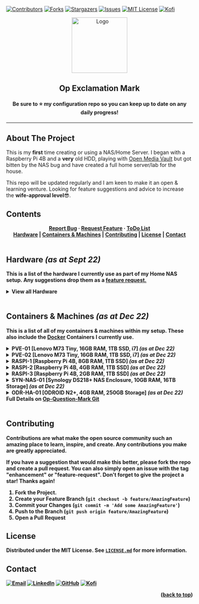 
<!-- TOP ROW OF BADGES -->

[![Contributors][contributors-shield]][contributors-url]
[![Forks][forks-shield]][forks-url]
[![Stargazers][stars-shield]][stars-url]
[![Issues][issues-shield]][issues-url]
[![MIT License][license-shield]][license-url]
[![Kofi][kofi-badge]][kofi-url]
<a name="readme-top"></a>

<!-- PROJECT HEADING -->
<div align="center">
<a href="https://github.com/smcnab1/op-exclamation-mark">
<img src="https://i.imgur.com/PkyD6Ap.png" alt="Logo" width="150" height="150"></a>

## **Op Exclamation Mark**

#### Be sure to ⭐ my configuration repo so you can keep up to date on any daily progress!

</div>

---

<!-- ABOUT THE PROJECT -->

## About The Project

This is my **first** time creating or using a NAS/Home Server. I began with a Raspberry Pi 4B and a **very** old HDD, playing with <a href="https://www.openmediavault.org/">Open Media Vault</a> but got bitten by the NAS bug and have created a full home server/lab for the house.

This repo will be updated regularly and I am keen to make it an open & learning venture. Looking for feature suggestions and advice to increase the **wife-approval level**😎.

<!-- CONTENTS -->

## Contents

<div align="center">
<a href="https://github.com/smcnab1/op-exclamation-mark/issues/new?assignees=smcnab1&labels=%F0%9F%90%9BType%3A+Bug&template=1-bug-report.md&title=%5BBUG%5D+"><b>Report Bug</a> · <a href="https://github.com/smcnab1/op-exclamation-mark/issues/new?assignees=smcnab1&labels=Priority%3A+Low%2C+Type%3A+Feature&template=feature_request.md&title=%5BFR%5D"><b>Request Feature</a> · <a href="https://github.com/smcnab1/oop-exclamation-mark/issues/new?assignees=smcnab1&labels=&template=to-do-list.md&title=%5BTDL%5D"><b>ToDo List</a>

</div> 

<div align="center">
<a href="#hardware">Hardware</a>
|
<a href="#container">Containers & Machines</a>
|
<a href="#contributing">Contributing</a>
|
<a href="#license">License</a>
|
<a href="#contact">Contact</a>
</div>
&nbsp;

<!-- HARDWARE -->

<a name="hardware"></a>

## Hardware _(as at Sept 22)_

This is a list of the hardware I **currently** use as part of my Home NAS setup. Any suggestions drop them as a <a href="https://github.com/smcnab1/op-exclamation-mark/issues/new?assignees=smcnab1&labels=Priority%3A+Low%2C+Type%3A+Feature&template=feature_request.md&title=%5BFR%5D">feature request.</a>
<br />

<!-- start-table -->
<details><summary><b>View all Hardware</i></b></summary>
<table>
    <thead>
        <tr>
            <th>Servers & Dekstops 🖥</th>
            <th>Qty (#)</th>
            <th>Price per unit (£)</th>
            <th>Price (£)</th>
        </tr>
    </thead>
    <tbody>
        <tr>
            <td><a href="https://amzn.to/3YYFtyw">Lenovo M73 Tiny ThinkCentre (1TB SSD, 16GB RAM, i7)</a></td>
            <td>2</td>
            <td>199.99</td>
            <td>388.98</td>
        </tr>
        <tr>
            <td><a href="https://amzn.to/3Xc0xQD">Apple Mac Mini 2020 (M1, 250GB)</a></td>
            <td>1</td>
            <td>699.99</td>
            <td>699.99</td>
        </tr>
        <tr>
            <td><a href="https://amzn.to/3TYq6DL">ODROID N2+ (4GB RAM)</a></td>
            <td>1</td>
            <td>83.00</td>
            <td>83.00</td>
        </tr>
        <tr>
            <td><a href="https://thepihut.com/collections/raspberry-pi-boards/products/raspberry-pi-4-model-b?variant=31994565689406">Raspberry Pi 4 Model B, 8GB RAM</a></td>
            <td>1</td>
            <td>75.50</td>
            <td>75.50</td>
        </tr>
        <tr>
            <td><a href="https://thepihut.com/collections/raspberry-pi-boards/products/raspberry-pi-4-model-b?variant=31994565689406">Raspberry Pi 4 Model B, 4GB RAM</a></td>
            <td>1</td>
            <td>75.50</td>
            <td>75.50</td>
        </tr>
        <tr>
            <td><a href="https://thepihut.com/collections/raspberry-pi-boards/products/raspberry-pi-4-model-b?variant=31994565689406">Raspberry Pi 4 Model B, 2GB RAM</a></td>
            <td>1</td>
            <td>75.50</td>
            <td>75.50</td>
        </tr>
        <tr>
            <td><i><b>Total</b></i></td>
            <td>&nbsp;</td>
            <td>&nbsp;</td>
            <td><b>1398.47</b></td>
        </tr>
        <tr>
            <td>&nbsp;</td>
            <td>&nbsp;</td>
            <td>&nbsp;</td>
            <td>&nbsp;</td>
        </tr>
    </tbody>
    <thead>
        <tr>
            <th>Storage 💾</th>
            <th>Units (#)</th>
            <th>Price per unit (£)</th>
            <th>Price (£)</th>
        </tr>
    </thead>
    <tbody>
        <tr>
            <td><a href="https://www.ebay.co.uk/itm/404066298784">Synology DS218+ 2 Bay Desktop NAS</a></td>
            <td>1</td>
            <td>293.47</td>
            <td>293.47</td>
        </tr>
        <tr>
            <td><a href="https://amzn.to/3CcXrDB">Seagate IronWolf 8TB Hard Drive</a></td>
            <td>2</td>
            <td>159.00</td>
            <td>318.00</td>
        </tr>
        <tr>
            <td><a href="https://amzn.to/3WWevWo">Crucial BX500 1TB SSD</a></td>
            <td>5</td>
            <td>56.11</td>
            <td>280.55</td>
        </tr>
        <tr>
            <td><a href="https://amzn.to/3i8FfUR">Fanxiang S101 512GB SSD</a></td>
            <td>2</td>
            <td>49.32</td>
            <td>98.64</td>
        </tr>
        <tr>
            <td><a href="https://amzn.to/3CeY3J8">SanDisk 128GB USB Flash Drive</a></td>
            <td>4</td>
            <td>14.95</td>
            <td>59.80</td>
        </tr>
        <tr>
            <td><i><b>Total</b></i></td>
            <td>&nbsp;</td>
            <td>&nbsp;</td>
            <td><b>1050.46</b></td>
        </tr>
        <tr>
            <td>&nbsp;</td>
            <td>&nbsp;</td>
            <td>&nbsp;</td>
            <td>&nbsp;</td>
        </tr>
    </tbody>
    <thead>
        <tr>
            <th>Networking 👨‍💻</th>
            <th>Units (#)</th>
            <th>Price per unit (£)</th>
            <th>Price (£)</th>
        </tr>
    </thead>
    <tbody>
        <tr>
            <td><a href="https://amzn.to/3YYYPDL">TP-Link JetStream 16-Port Switch</a></td>
            <td>1</td>
            <td>105.55</td>
            <td>105.55</td>
        </tr>
        <tr>
            <td><a href="https://amzn.to/3Id8bWl">TP-Link TL-SG1005D 5-Port Switch</a></td>
            <td>1</td>
            <td>12.99</td>
            <td>12.99</td>
        </tr>
        <tr>
            <td><a href="https://amzn.to/3voJRcG">TP-Link TL-SG108S 8-Port Switch</a></td>
            <td>1</td>
            <td>17.49</td>
            <td>17.49</td>
        </tr>
        <tr>
            <td><a href="https://amzn.to/3VAtq7B">TP-Link TL-ER605 Router</a></td>
            <td>1</td>
            <td>47.69</td>
            <td>47.69</td>
        </tr>
        <tr>
            <td><a href="https://amzn.to/3Z2Ajl2">TP-Link TL-WA1201 Access Point </a></td>
            <td>1</td>
            <td>39.02</td>
            <td>39.02</td>
        </tr>
        <tr>
            <td><a href="https://amzn.to/3WTgpXP">TP-Link TL-UE306 USB 3.0 to Ethernet Adapter</a></td>
            <td>2</td>
            <td>11.99</td>
            <td>23.98</td>
        </tr>
        <tr>
            <td><i><b>Total</b></i></td>
            <td>&nbsp;</td>
            <td>&nbsp;</td>
            <td><b>246.72</b></td>
        </tr>
        <tr>
            <td>&nbsp;</td>
            <td>&nbsp;</td>
            <td>&nbsp;</td>
            <td>&nbsp;</td>
        </tr>
    </tbody>
    <thead>
        <tr>
            <th>Total of All Devices<br /> [as at Dec 22 (UK)]</th>
            <th></th>
            <th></th>
            <th><b>😳£2,695.65😳</b></th>
        </tr>
    </thead>
</table>

<p align="right">(<a href="#readme-top">back to top</a>)</p>

</details>
&nbsp;
<!-- CONTAINERS & MACHINES -->

<a name="container"></a>

## Containers & Machines _(as at Dec 22)_

This is a list of all of my containers & machines within my setup. These also include the <a href="https://www.docker.com/">Docker</a> Containers I currently use.

<!-- pve-01-services -->
<details><summary><b>PVE-01 [Lenovo M73 Tiny, 16GB RAM, 1TB SSD, i7] <i>(as at Dec 22)</i></b></summary>

<table>
<thead>
<tr>
<th colspan="2">&nbsp;<strong>PVE-LXC-100</strong>&nbsp;- 1 CPU | 2.5GB RAM | 1GB SWAP</th>
</tr>
</thead>
<tbody>
<tr>
<td style="text-align: center; vertical-align: middle;" colspan="2"><em>&nbsp;&nbsp;Ubuntu 20.04 | Docker 20.10</em></td>
</tr>
<tr>
<td><strong>OpenProject</strong></td>
<td><em>OS Application</em></td>
</tr>
<tr>
<td><strong>Portainer Agent</strong></td>
<td><em>Docker Container</em></td>
</tr>
<tr>
<td><strong>Invoice Ninja</strong></td>
<td><em>Docker Container</em></td>
</tr>
</tbody>
</table>

<table>
<thead>
<tr>
<th colspan="2">&nbsp;<strong>PVE-LXC-101</strong>&nbsp;- 1 CPU | 6GB RAM | 1GB SWAP</th>
</tr>
</thead>
<tbody>
<tr>
<td style="text-align: center; vertical-align: middle;" colspan="2"><em>&nbsp;&nbsp;Ubuntu 20.04</em></td>
</tr>
<tr>
<td><strong>GrayLog</strong></td>
<td><em>OS Application</em></td>
</tr>
<tr>
<td><strong>MongoDB</strong></td>
<td><em>OS Application</em></td>
</tr>
<tr>
<td><strong>ElasticSearch</strong></td>
<td><em>OS Application</em></td>
</tr>
</tbody>
</table>

<table>
<thead>
<tr>
<th colspan="2">&nbsp;<strong>PVE-LXC-102</strong>&nbsp;- 2 CPU | 3GB RAM | 1GB SWAP</th>
</tr>
</thead>
<tbody>
<tr>
<td style="text-align: center; vertical-align: middle;" colspan="2"><em>&nbsp;&nbsp;Ubuntu 20.04 | Docker 20.10</em></td>
</tr>
<tr>
<td><strong>OpenVPN</strong></td>
<td><em>OS Application</em></td>
</tr>
<tr>
<td><strong>Portainer Agent</strong></td>
<td><em>Docker Container</em></td>
</tr>
<tr>
<td><strong>Jellyseerr</strong></td>
<td><em>Docker Container</em></td>
</tr>
<tr>
<td><strong>Sonarr</strong></td>
<td><em>Docker Container</em></td>
</tr>
<tr>
<td><strong>Radarr</strong></td>
<td><em>Docker Container</em></td>
</tr>
<tr>
<td><strong>Prowlarr</strong></td>
<td><em>Docker Container</em></td>
</tr>
<tr>
<td><strong>Transmission</strong></td>
<td><em>Docker Container</em></td>
</tr>
</tbody>
</table>

<table>
<thead>
<tr>
<th colspan="2">&nbsp;<strong>PVE-LXC-103</strong>&nbsp;- 1 CPU | 2.5GB RAM | 1GB SWAP</th>
</tr>
</thead>
<tbody>
<tr>
<td style="text-align: center; vertical-align: middle;" colspan="2"><em>&nbsp;&nbsp;Ubuntu 20.04 | Docker 20.10</em></td>
</tr>
<tr>
<td><strong>Portainer Agent</strong></td>
<td><em>Docker Container</em></td>
</tr>
<tr>
<td><strong>BitWarden</strong></td>
<td><em>Docker Container</em></td>
</tr>
</tbody>
</table>

<table>
<thead>
<tr>
<th colspan="2">&nbsp;<strong>PVE-LXC-105</strong>&nbsp;- 1 CPU | 3GB RAM | 1GB SWAP</th>
</tr>
</thead>
<tbody>
<tr>
<td style="text-align: center; vertical-align: middle;" colspan="2"><em>&nbsp;&nbsp;Ubuntu 20.04 | Docker 20.10</em></td>
</tr>
<tr>
<td><strong>Portainer Agent</strong></td>
<td><em>Docker Container</em></td>
</tr>
<tr>
<td><strong>NextCloud</strong></td>
<td><em>Docker Container</em></td>
</tr>
</tbody>
</table>

<table>
<thead>
<tr>
<th colspan="2">&nbsp;<strong>PVE-VM-104</strong>&nbsp;- 2 CPU | 6GB RAM</th>
</tr>
</thead>
<tbody>
<tr>
<td style="text-align: center; vertical-align: middle;" colspan="2"><em>&nbsp;&nbsp;Debian 11 | Proxmox Backup Server 2.3-1</em></td>
</tr>
<tr>
<td><strong>Proxmox Backup Server</strong></td>
<td><em>OS Application</em></td>
</tr>
</tbody>
</table>

<p align="right">(<a href="#readme-top">back to top</a>)</p>
</details>

<!-- pve-02-services -->
<details><summary><b>PVE-02 [Lenovo M73 Tiny, 16GB RAM, 1TB SSD, i7] <i>(as at Dec 22)</i></b></summary>
This section is currently a work in progress
<p align="right">(<a href="#readme-top">back to top</a>)</p>
</details>

<!-- raspi-1-services -->
<details><summary><b>RASPI-1 [Raspberry Pi 4B, 8GB RAM, 1TB SSD] <i>(as at Dec 22)</i></b></summary>
<table>
<thead>
<tr>
<th colspan="2">&nbsp;<strong>RASPI-1</strong>&nbsp;- 8GB RAM</th>
</tr>
</thead>
<tbody>
<tr>
<td style="text-align: center; vertical-align: middle;" colspan="2"><em>&nbsp;&nbsp;Raspbian Lite 64Bit OS | Docker 20.10</em></td>
</tr>
<tr>
<td><strong>NetData</strong></td>
<td><em>OS Application</em></td>
</tr>
<tr>
<td><strong>Portainer Agent</strong></td>
<td><em>Docker Container</em></td>
</tr>
</tbody>
</table>

<p align="right">(<a href="#readme-top">back to top</a>)</p>
</details>

<!-- raspi-2-services -->
<details><summary><b>RASPI-2 [Raspberry Pi 4B, 4GB RAM, 1TB SSD] <i>(as at Dec 22)</i></b></summary>
<table>
<thead>
<tr>
<th colspan="2">&nbsp;<strong>RASPI-2</strong>&nbsp;- 4GB RAM</th>
</tr>
</thead>
<tbody>
<tr>
<td style="text-align: center; vertical-align: middle;" colspan="2"><em>&nbsp;&nbsp;Raspbian Lite 64Bit OS | Docker 20.10</em></td>
</tr>
<tr>
<td><strong>NetData</strong></td>
<td><em>OS Application</em></td>
</tr>
<tr>
<td><strong>PiHole (Slave)</strong></td>
<td><em>OS Application</em></td>
</tr>
<tr>
<td><strong>Gravity-Sync</strong></td>
<td><em>OS Application</em></td>
</tr>
<tr>
<td><strong>Portainer-CE</strong></td>
<td><em>Docker Container</em></td>
</tr>
<tr>
<td><strong>MariaDB</strong></td>
<td><em>Docker Container</em></td>
</tr>
<tr>
<td><strong>NetBox</strong></td>
<td><em>Docker Container</em></td>
</tr>
<tr>
<td><strong>Node-RED</strong></td>
<td><em>Docker Container</em></td>
</tr>
<tr>
<td><strong>NGINX Proxy Manager</strong></td>
<td><em>Docker Container</em></td>
</tr>
<tr>
<td><strong>phpMyAdmin</strong></td>
<td><em>Docker Container</em></td>
</tr>
</tbody>
</table>
<p align="right">(<a href="#readme-top">back to top</a>)</p>
</details>

<!-- raspi-3-services -->
<details><summary><b>RASPI-3 [Raspberry Pi 4B, 2GB RAM, 1TB SSD] <i>(as at Dec 22)</i></b></summary>
<table>
<thead>
<tr>
<th colspan="2">&nbsp;<strong>RASPI-2</strong>&nbsp;- 4GB RAM</th>
</tr>
</thead>
<tbody>
<tr>
<td style="text-align: center; vertical-align: middle;" colspan="2"><em>&nbsp;&nbsp;Raspbian Lite 64Bit OS | Docker 20.10</em></td>
</tr>
<tr>
<td><strong>NetData</strong></td>
<td><em>OS Application</em></td>
</tr>
<tr>
<td><strong>Gravity-Sync</strong></td>
<td><em>OS Application</em></td>
</tr>
<tr>
<td><strong>Portainer Agent</strong></td>
<td><em>Docker Container</em></td>
</tr>
<tr>
<td><strong>Omada Controller</strong></td>
<td><em>Docker Container</em></td>
</tr>
<tr>
<td><strong>PiHole (Master)</strong></td>
<td><em>Docker Container</em></td>
</tr>
<tr>
</tbody>
</table>
<p align="right">(<a href="#readme-top">back to top</a>)</p>
</details>

<!-- synology-services -->
<details><summary><b>SYN-NAS-01 [Synology DS218+ NAS Enclosure, 10GB RAM, 16TB Storage] <i>(as at Dec 22)</i></b></summary>
<table>
<thead>
<tr>
<th colspan="2">&nbsp;<strong>SYN-NAS-01</strong>&nbsp;- 10GB RAM</th>
</tr>
</thead>
<tbody>
<tr>
<td style="text-align: center; vertical-align: middle;" colspan="2"><em>&nbsp;&nbsp;Synology DMS | Docker 20.10</em></td>
</tr>
<tr>
<td><strong>NetData</strong></td>
<td><em>OS Application</em></td>
</tr>
<tr>
<td><strong>Docker</strong></td>
<td><em>OS Application</em></td>
</tr>
<tr>
<td><strong>Jellyfin</strong></td>
<td><em>Docker Container</em></td>
</tr>
<tr>
<td><strong>PhotoPrism</strong></td>
<td><em>Docker Container</em></td>
</tr>
<tr>
</tbody>
</table>
<p align="right">(<a href="#readme-top">back to top</a>)</p>
</details>

<!-- homeassistant-services -->
<details><summary><b>ODR-HA-01 [ODROID N2+, 4GB RAM, 250GB Storage] <i>(as at Dec 22)</i> Full Details on <a href="https://github.com/smcnab1/op-question-mark">Op-Question-Mark Git</a></i></b></summary>
<table>
<thead>
<tr>
<th colspan="2">&nbsp;<strong>ODR-HA-01</strong>&nbsp;- 4GB RAM</th>
</tr>
</thead>
<tbody>
<tr>
<td style="text-align: center; vertical-align: middle;" colspan="2"><em>&nbsp;&nbsp;Home Assistant OS</em></td>
</tr>
<tr>
<td><strong>NetData</strong></td>
<td><em>Add-On</em></td>
</tr>
<tr>
<td><strong>ESPHome</strong></td>
<td><em>Add-On</em></td>
</tr>
<tr>
<td><strong>Frigate NVR</strong></td>
<td><em>Add-On</em></td>
</tr>
<tr>
<td><strong>Google Drive Backup</strong></td>
<td><em>Add-On</em></td>
</tr>
<tr>
<td><strong>Logspout</strong></td>
<td><em>Add-On</em></td>
</tr>
<tr>
<td><strong>Mosquitto Broker</strong></td>
<td><em>Add-On</em></td>
</tr>
<tr>
<td><strong>Studio Code Server</strong></td>
<td><em>Add-On</em></td>
</tr>
<tr>
<td><strong>Terminal & SSH</strong></td>
<td><em>Add-On</em></td>
</tr>
<tr>
<td><strong>Zigbee2MQTT</strong></td>
<td><em>Add-On</em></td>
</tr>
<tr>
</tbody>
</table>
<p align="right">(<a href="#readme-top">back to top</a>)</p>
</details>
&nbsp;

<!-- CONTRIBUTING -->

<a name="contributing"></a>

## Contributing

Contributions are what make the open source community such an amazing place to learn, inspire, and create. Any contributions you make are **greatly appreciated**.

If you have a suggestion that would make this better, please fork the repo and create a pull request. You can also simply open an issue with the tag "enhancement" or "feature-request".
Don't forget to give the project a star! Thanks again!

1. Fork the Project.
2. Create your Feature Branch (`git checkout -b feature/AmazingFeature`)
3. Commit your Changes (`git commit -m 'Add some AmazingFeature'`)
4. Push to the Branch (`git push origin feature/AmazingFeature`)
5. Open a Pull Request


<!-- LICENSE -->

<a name="license"></a>

## License

Distributed under the MIT License. See <a href="https://github.com/smcnab1/op-exclamation-mark/blob/master/LICENSE.md">`LICENSE.md`</a> for more information.

<!-- CONTACT -->
<a name="contact"></a>

## Contact
[![Email][email-badge]][email-url]
[![LinkedIn][linkedin-shield]][linkedin-url]
[![GitHub][git-badge]][git-url]
[![Kofi][kofi-badge]][kofi-url]
<br />

<p align="right">(<a href="#readme-top">back to top</a>)</p>

<!-- MARKDOWN LINKS & IMAGES -->

[contributors-shield]: https://img.shields.io/github/contributors/smcnab1/op-exclamation-mark.svg?style=for-the-badge
[contributors-url]: https://github.com/smcnab1/op-exclamation-mark/graphs/contributors
[forks-shield]: https://img.shields.io/github/forks/smcnab1/op-exclamation-mark.svg?style=for-the-badge
[forks-url]: https://github.com/smcnab1/op-exclamation-mark/network/members
[stars-shield]: https://img.shields.io/github/stars/smcnab1/op-exclamation-mark.svg?style=for-the-badge
[stars-url]: https://github.com/smcnab1/op-exclamation-mark/stargazers
[issues-shield]: https://img.shields.io/github/issues/smcnab1/op-exclamation-mark.svg?style=for-the-badge
[issues-url]: https://github.com/smcnab1/op-exclamation-mark/issues
[license-shield]: https://img.shields.io/github/license/smcnab1/op-exclamation-mark.svg?style=for-the-badge
[license-url]: https://github.com/smcnab1/op-exclamation-mark/blob/master/LICENSE.md
[linkedin-shield]: https://img.shields.io/badge/-LinkedIn-black.svg?style=for-the-badge&logo=linkedin&colorB=555
[linkedin-url]: https://www.linkedin.com/in/sammcnab/
[email-badge]: https://img.shields.io/badge/Gmail-D14836?style=for-the-badge&logo=gmail&logoColor=white
[email-url]: mailto:shacodinggit@gmail.com
[git-badge]: https://img.shields.io/badge/GitHub-100000?style=for-the-badge&logo=github&logoColor=white
[git-url]: https://github.com/smcnab1
[kofi-badge]: https://ko-fi.com/img/githubbutton_sm.svg
[kofi-url]: https://ko-fi.com/sammcnab1
